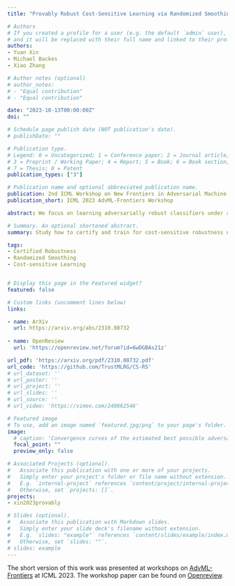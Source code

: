 ```yaml
---
title: "Provably Robust Cost-Sensitive Learning via Randomized Smoothing"

# Authors
# If you created a profile for a user (e.g. the default `admin` user), write the username (folder name) here 
# and it will be replaced with their full name and linked to their profile.
authors:
- Yuan Xin
- Michael Backes
- Xiao Zhang

# Author notes (optional)
# author_notes:
# - "Equal contribution"
# - "Equal contribution"

date: "2023-10-13T00:00:00Z"
doi: ""

# Schedule page publish date (NOT publication's date).
# publishDate: ""

# Publication type.
# Legend: 0 = Uncategorized; 1 = Conference paper; 2 = Journal article;
# 3 = Preprint / Working Paper; 4 = Report; 5 = Book; 6 = Book section;
# 7 = Thesis; 8 = Patent
publication_types: ["3"]

# Publication name and optional abbreviated publication name.
publication: 2nd ICML Workshop on New Frontiers in Adversarial Machine Learning
publication_short: ICML 2023 AdvML-Frontiers Workshop

abstract: We focus on learning adversarially robust classifiers under a cost-sensitive scenario, where the potential harm of different classwise adversarial transformations is encoded in a binary cost matrix. Existing methods are either empirical that cannot certify robustness or suffer from inherent scalability issues. In this work, we study whether randomized smoothing, a more scalable robustness certification framework, can be leveraged to certify cost-sensitive robustness. Built upon a notion of cost-sensitive certified radius, we show how to adapt the standard randomized smoothing certification pipeline to produce tight robustness guarantees for any cost matrix. In addition, with fine-grained certified radius optimization schemes specifically designed for different data subgroups, we propose an algorithm to train smoothed classifiers that are optimized for cost-sensitive robustness. Extensive experiments on image benchmarks and a real-world medical dataset demonstrate the superiority of our method in achieving significantly improved performance of certified cost-sensitive robustness while having a negligible impact on overall accuracy.

# Summary. An optional shortened abstract.
summary: Study how to certify and train for cost-sensitive robustness using randomized smoothing.

tags: 
- Certified Robustness
- Randomized Smoothing
- Cost-sensitive Learning


# Display this page in the Featured widget?
featured: false

# Custom links (uncomment lines below)
links:

- name: ArXiv
  url: https://arxiv.org/abs/2310.08732
  
- name: OpenReview
  url: 'https://openreview.net/forum?id=6wDGBAs21z'

url_pdf: 'https://arxiv.org/pdf/2310.08732.pdf'
url_code: 'https://github.com/TrustMLRG/CS-RS'
# url_dataset: ''
# url_poster: ''
# url_project: ''
# url_slides: ''
# url_source: ''
# url_video: 'https://vimeo.com/240662546'

# Featured image
# To use, add an image named `featured.jpg/png` to your page's folder. 
image:
  # caption: 'Convergence curves of the estimated best possible adversarial risk'
  focal_point: ""
  preview_only: false

# Associated Projects (optional).
#   Associate this publication with one or more of your projects.
#   Simply enter your project's folder or file name without extension.
#   E.g. `internal-project` references `content/project/internal-project/index.md`.
#   Otherwise, set `projects: []`.
projects:
- xin2023provably

# Slides (optional).
#   Associate this publication with Markdown slides.
#   Simply enter your slide deck's filename without extension.
#   E.g. `slides: "example"` references `content/slides/example/index.md`.
#   Otherwise, set `slides: ""`.
# slides: example
---
```

The short version of this work was presented at workshops on [AdvML-Frontiers](https://advml-frontier.github.io/) at ICML 2023. The workshop paper can be found on [Openreview](https://openreview.net/pdf?id=6wDGBAs21z).

<!-- {{% callout note %}}
Click the *Cite* button above to demo the feature to enable visitors to import publication metadata into their reference management software.
{{% /callout %}}

{{% callout note %}}
Create your slides in Markdown - click the *Slides* button to check out the example.
{{% /callout %}}

Supplementary notes can be added here, including [code, math, and images](https://wowchemy.com/docs/writing-markdown-latex/). -->
